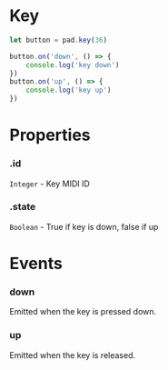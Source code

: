 # Key

```js
let button = pad.key(36)

button.on('down', () => {
	console.log('key down')
})
button.on('up', () => {
	console.log('key up')
})
```

# Properties

### .id
`Integer` - Key MIDI ID

### .state
`Boolean` - True if key is down, false if up

# Events

### down
Emitted when the key is pressed down.

### up
Emitted when the key is released.